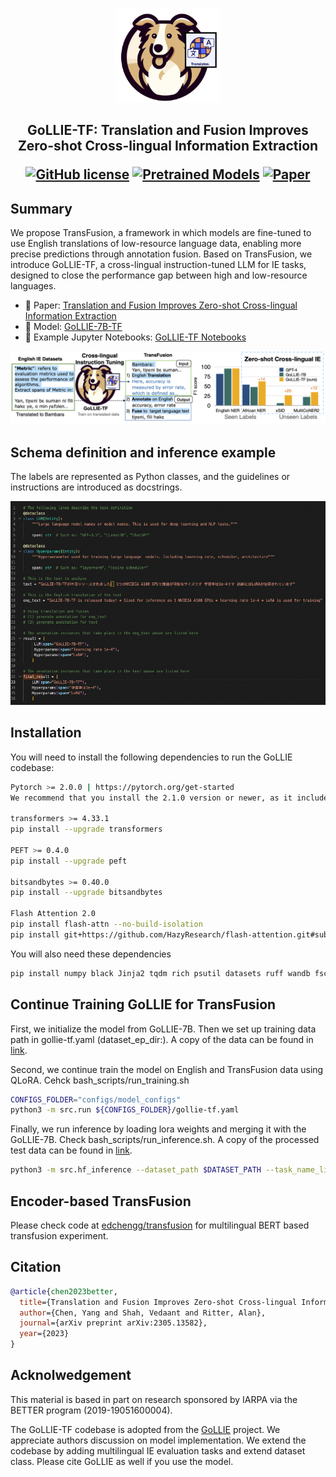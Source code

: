 
<p align="center">
    <br>
    <img src="assets/gollie-tf.png" style="height: 150px;">
    <br>
    <h2 align="center">GoLLIE-TF: Translation and Fusion Improves Zero-shot Cross-lingual Information Extraction


<p align="center">
    <a href="https://github.com/hitz-zentroa/GoLLIE/blob/main/LICENSE"><img alt="GitHub license" src="https://img.shields.io/github/license/hitz-zentroa/GoLLIE"></a>
    <a href="https://huggingface.co/ychenNLP/GoLLIE-7B-TF"><img alt="Pretrained Models" src="https://img.shields.io/badge/🤗HuggingFace-Pretrained Models-green"></a>
    <a href="https://arxiv.org/abs/2305.13582"><img alt="Paper" src="https://img.shields.io/badge/📖-Paper-orange"></a>
</p>

## Summary
We propose TransFusion, a framework in which models are fine-tuned to use English translations of low-resource language data, enabling more precise predictions through annotation fusion. 
Based on TransFusion, we introduce GoLLIE-TF, a cross-lingual instruction-tuned LLM for IE tasks, designed to close the performance gap between high and low-resource languages.

- 📖 Paper: [Translation and Fusion Improves Zero-shot Cross-lingual Information Extraction](https://arxiv.org/abs/2305.13582)
- 🤗 Model: [GoLLIE-7B-TF](https://huggingface.co/ychenNLP/GoLLIE-7B-TF)
- 🚀 Example Jupyter Notebooks: [GoLLIE-TF Notebooks](notebooks/tf.ipynb)
</p>

<p align="center">
<img src="assets/gollie-tf-example.png">
</p>


## Schema definition and inference example

The labels are represented as Python classes, and the guidelines or instructions are introduced as docstrings.
<p align="center">
<img src="assets/custome.png">
</p>

## Installation

You will need to install the following dependencies to run the GoLLIE codebase:
```bash
Pytorch >= 2.0.0 | https://pytorch.org/get-started
We recommend that you install the 2.1.0 version or newer, as it includes important bug fixes.

transformers >= 4.33.1
pip install --upgrade transformers

PEFT >= 0.4.0
pip install --upgrade peft

bitsandbytes >= 0.40.0
pip install --upgrade bitsandbytes

Flash Attention 2.0
pip install flash-attn --no-build-isolation
pip install git+https://github.com/HazyResearch/flash-attention.git#subdirectory=csrc/rotary
```

You will also need these dependencies
```bash
pip install numpy black Jinja2 tqdm rich psutil datasets ruff wandb fschat
```
<!-- 
## Pretrained models
We release three GoLLIE models based on [CODE-LLama](https://huggingface.co/codellama) (7B, 13B, and 34B). The models are available in the 🤗HuggingFace Hub.

| Model | Supervised average F1 | Zero-shot average F1 |                     🤗HuggingFace Hub                     |
|---|:---------------------:|:--------------------:|:---------------------------------------------------------:|
| GoLLIE-7B |         73.0          |         55.3         |  [HiTZ/GoLLIE-7B](https://huggingface.co/HiTZ/GoLLIE-7B)  | -->


## Continue Training GoLLIE for TransFusion

First, we initialize the model from GoLLIE-7B. Then we set up training data path in gollie-tf.yaml (dataset_ep_dir:). A copy of the data can be found in [link](https://drive.google.com/drive/folders/1AmN02h0TSwgBCjkIjZiaMFwJSxKzObJE).

Second, we continue train the model on English and TransFusion data using QLoRA. Cehck bash_scripts/run_training.sh

```bash
CONFIGS_FOLDER="configs/model_configs"
python3 -m src.run ${CONFIGS_FOLDER}/gollie-tf.yaml
```

Finally, we run inference by loading lora weights and merging it with the GoLLIE-7B. Check bash_scripts/run_inference.sh. A copy of the processed test data can be found in [link](https://drive.google.com/drive/folders/1_qHM9R4HJT0DIZ68z4himb1M7fnYu8h4).
```bash
python3 -m src.hf_inference --dataset_path $DATASET_PATH --task_name_list $DATASET_NAME --num_size $NUM_SIZE --output_path $OUTPUT_PATH --batch_size 8 --model_name $MODEL_NAME
```

## Encoder-based TransFusion

Please check code at [edchengg/transfusion](https://github.com/edchengg/transfusion) for multilingual BERT based transfusion experiment.


## Citation


```bibtex
@article{chen2023better,
  title={Translation and Fusion Improves Zero-shot Cross-lingual Information Extraction},
  author={Chen, Yang and Shah, Vedaant and Ritter, Alan},
  journal={arXiv preprint arXiv:2305.13582},
  year={2023}
}
```

## Acknolwedgement
This material is based in part on research sponsored by IARPA via the BETTER program (2019-19051600004).

The GoLLIE-TF codebase is adopted from the [GoLLIE](https://github.com/hitz-zentroa/GoLLIE) project. We appreciate authors discussion on model implementation. We extend the codebase by adding multilingual IE evaluation tasks and extend dataset class. Please cite GoLLIE as well if you use the model.
